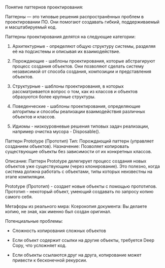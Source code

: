 Понятие паттернов проектирования:

Паттерны — это типовые решения распространённых проблем в проектировании ПО. Они помогают создавать гибкий, поддерживаемый и масштабируемый код.

Паттерны проектирования делятся на следующие категории:

1. Архитектурные - определяют общую структуру системы, разделяя её на подсистемы и описывая их взаимодействие.

2. Порождающие - шаблоны проектирования, которые абстрагируют процесс создания объектов. Они позволяют сделать систему независимой от способа создания, композиции и представления объектов.

3. Структурные - шаблоны проектирования, в которых рассматривается вопрос о том, как из классов и объектов образуются более крупные структуры.

4. Поведенческие - шаблоны проектирования, определяющие алгоритмы и способы реализации взаимодействия различных объектов и классов.

5. Идиомы - низкоуровневые решения типовых задач реализации, например очистка мусора - Disposable().

Паттерн Prototype (Прототип)
Тип: Порождающий паттерн (управляет созданием объектов).
Назначение: Позволяет копировать существующие объекты без зависимости от их конкретных классов.

Описание:
Паттерн Prototype делегирует процесс создания новых объектов уже существующим (через клонирование). Это полезно, когда система должна работать с объектами, типы которых неизвестны на этапе компиляции.

Prototype (Прототип) - создает новые объекты с помощью прототипов. Прототип - некоторый объект, умеющий создавать по запросу копию самого себя.

Метафоры из реального мира:
Ксерокопия документа: Вы делаете копию, не зная, как именно был создан оригинал.

Потенциальные проблемы:
- Сложность копирования сложных объектов

- Если объект содержит ссылки на другие объекты, требуется Deep Copy, что усложняет код.

- Если объекты ссылаются друг на друга, копирование может привести к бесконечной рекурсии.

